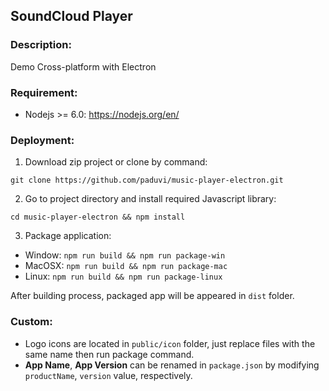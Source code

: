 ## SoundCloud Player

### Description: 
Demo Cross-platform with Electron

### Requirement:
- Nodejs >= 6.0: https://nodejs.org/en/

### Deployment:
1. Download zip project or clone by command:

`git clone https://github.com/paduvi/music-player-electron.git`

2. Go to project directory and install required Javascript library:

`cd music-player-electron && npm install`

3. Package application:
- Window: `npm run build && npm run package-win`
- MacOSX: `npm run build && npm run package-mac`
- Linux: `npm run build && npm run package-linux`

After building process, packaged app will be appeared in `dist` folder.

### Custom:
- Logo icons are located in `public/icon` folder, just replace files with the same name then run package command.
- **App Name**, **App Version** can be renamed in `package.json` by modifying `productName`, `version` value, respectively.
